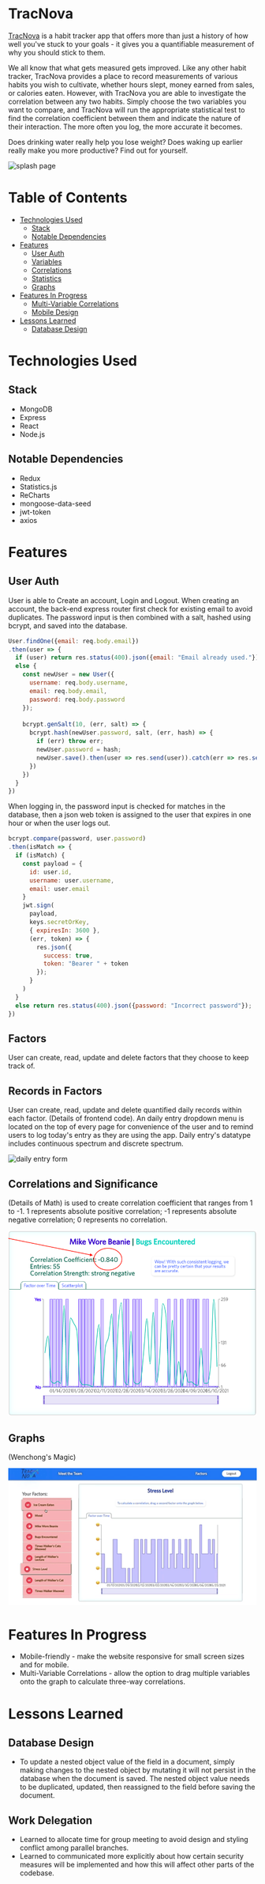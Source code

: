 # TracNova
[TracNova](https://trac-nova.herokuapp.com/#/) is a habit tracker app that offers more than just a history of how well you've stuck to your goals - it gives you a quantifiable measurement of why you should stick to them.

We all know that what gets measured gets improved. Like any other habit tracker, TracNova provides a place to record measurements of various habits you wish to cultivate, whether hours slept, money earned from sales, or calories eaten. However, with TracNova you are able to investigate the correlation between any two habits. Simply choose the two variables you want to compare, and TracNova will run the appropriate statistical test to find the correlation coefficient between them and indicate the nature of their interaction. The more often you log, the more accurate it becomes.

Does drinking water really help you lose weight? Does waking up earlier really make you more productive? Find out for yourself.

![splash page](https://github.com/Eruanne2/TracNova/blob/main/assets/readme_img/splash.gif)

# Table of Contents
* [Technologies Used](#technologies-used)
  * [Stack](#stack)
  * [Notable Dependencies](#notable-dependencies)
* [Features](#features)
  * [User Auth](#user-auth)
  * [Variables](#variables)
  * [Correlations](#correlations)
  * [Statistics](#statistics)
  * [Graphs](#graphs)
* [Features In Progress](#features-in-progress)
  * [Multi-Variable Correlations](#multi-variable-correlations)
  * [Mobile Design](#mobile-design)
* [Lessons Learned](#lessons-learned)
  * [Database Design](#database-design)

# Technologies Used
## Stack
* MongoDB
* Express
* React
* Node.js
## Notable Dependencies
* Redux
* Statistics.js
* ReCharts
* mongoose-data-seed
* jwt-token
* axios

# Features
## User Auth
User is able to Create an account, Login and Logout. When creating an account, the back-end express router first check for existing email to avoid duplicates. The password input is then combined with a salt, hashed using bcrypt, and saved into the database. 
```javascript
User.findOne({email: req.body.email})
.then(user => {
  if (user) return res.status(400).json({email: "Email already used."})
  else {
    const newUser = new User({
      username: req.body.username,
      email: req.body.email,
      password: req.body.password
    });

    bcrypt.genSalt(10, (err, salt) => {
      bcrypt.hash(newUser.password, salt, (err, hash) => {
        if (err) throw err;
        newUser.password = hash;
        newUser.save().then(user => res.send(user)).catch(err => res.send(err));
      })
    })
  }
})
```
When logging in, the password input is checked for matches in the database, then a json web token is assigned to the user that expires in one hour or when the user logs out.
```javascript
bcrypt.compare(password, user.password)
.then(isMatch => {
  if (isMatch) {
    const payload = {
      id: user.id,
      username: user.username,
      email: user.email
    }
    jwt.sign(
      payload,
      keys.secretOrKey,
      { expiresIn: 3600 },
      (err, token) => {
        res.json({
          success: true,
          token: "Bearer " + token
        });
      }
    )
  }
  else return res.status(400).json({password: "Incorrect password"});
})
```
## Factors
User can create, read, update and delete factors that they choose to keep track of.

## Records in Factors
User can create, read, update and delete quantified daily records within each factor. (Details of frontend code). An daily entry dropdown menu is located on the top of every page for convenience of the user and to remind users to log today's entry as they are using the app. Daily entry's datatype includes continuous spectrum and discrete spectrum.

![daily entry form](https://github.com/Eruanne2/TracNova/blob/main/assets/readme_img/entry_form2.gif)

## Correlations and Significance
(Details of Math) is used to create correlation coefficient that ranges from 1 to -1. 1 represents absolute positive correlation; -1 represents absolute negative correlation; 0 represents no correlation.

![correlation coefficient](https://github.com/Eruanne2/TracNova/blob/main/assets/readme_img/correlation_coef2.png)

## Graphs
(Wenchong's Magic)

![drag to chart](https://github.com/Eruanne2/TracNova/blob/main/assets/readme_img/drag2chart.gif)

# Features In Progress
* Mobile-friendly - make the website responsive for small screen sizes and for mobile.
* Multi-Variable Correlations - allow the option to drag multiple variables onto the graph to calculate three-way correlations. 

# Lessons Learned
## Database Design
* To update a nested object value of the field in a document, simply making changes to the nested object by mutating it will not persist in the database when the document is saved. The nested object value needs to be duplicated, updated, then reassigned to the field before saving the document.
## Work Delegation
* Learned to allocate time for group meeting to avoid design and styling conflict among parallel branches.
* Learned to communicated more explicitly about how certain security measures will be implemented and how this will affect other parts of the codebase. 

